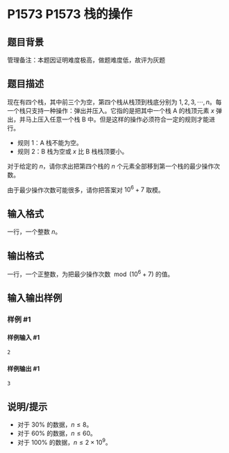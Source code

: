 # P1573 P1573 栈的操作

## 题目背景

管理备注：本题因证明难度极高，做题难度低，故评为灰题

## 题目描述

现在有四个栈，其中前三个为空，第四个栈从栈顶到栈底分别为 $1,2,3,\cdots ,n$。每一个栈只支持一种操作：弹出并压入。它指的是把其中一个栈 A 的栈顶元素 $x$ 弹出，并马上压入任意一个栈 B 中。但是这样的操作必须符合一定的规则才能进行。

- 规则 $1$：A 栈不能为空。
- 规则 $2$：B 栈为空或 $x$ 比 B 栈栈顶要小。

对于给定的 $n$，请你求出把第四个栈的 $n$ 个元素全部移到第一个栈的最少操作次数。

由于最少操作次数可能很多，请你把答案对 $10^6+7$ 取模。


## 输入格式

一行，一个整数 $n$。


## 输出格式

一行，一个正整数，为把最少操作次数 $\bmod (10^6+7)$ 的值。

## 输入输出样例

### 样例 #1

#### 样例输入 #1

```
2
```

#### 样例输出 #1

```
3
```

## 说明/提示

- 对于 $30\%$ 的数据，$n\le 8$。
- 对于 $60\%$ 的数据，$n\le 60$。
- 对于 $100\%$ 的数据，$n\le 2\times 10^9$。
